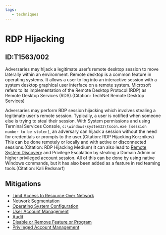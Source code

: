 ```yaml
---
tags:
   - techniques
---
```

# RDP Hijacking
## ID:T1563/002
Adversaries may hijack a legitimate user’s remote desktop session to move laterally within an environment. Remote desktop is a common feature in operating systems. It allows a user to log into an interactive session with a system desktop graphical user interface on a remote system. Microsoft refers to its implementation of the Remote Desktop Protocol (RDP) as Remote Desktop Services (RDS).(Citation: TechNet Remote Desktop Services)

Adversaries may perform RDP session hijacking which involves stealing a legitimate user's remote session. Typically, a user is notified when someone else is trying to steal their session. With System permissions and using Terminal Services Console, `c:\windows\system32\tscon.exe [session number to be stolen]`, an adversary can hijack a session without the need for credentials or prompts to the user.(Citation: RDP Hijacking Korznikov) This can be done remotely or locally and with active or disconnected sessions.(Citation: RDP Hijacking Medium) It can also lead to [Remote System Discovery](techniques/T1018) and Privilege Escalation by stealing a Domain Admin or higher privileged account session. All of this can be done by using native Windows commands, but it has also been added as a feature in red teaming tools.(Citation: Kali Redsnarf)
## Mitigations
* [Limit Access to Resource Over Network](mitigations/M1035)
* [Network Segmentation](mitigations/M1030)
* [Operating System Configuration](mitigations/M1028)
* [User Account Management](mitigations/M1018)
* [Audit](mitigations/M1047)
* [Disable or Remove Feature or Program](mitigations/M1042)
* [Privileged Account Management](mitigations/M1026)
